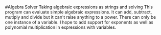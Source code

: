 #Algebra Solver
Taking algebraic expressions as strings and solving
This program can evaluate simple algebraic expressions.
It can add, subtract, mutiply and divide but it can't raise anything to a power.
There can only be one instance of a variable.
I hope to add support for exponents as well as polynomial multiplication in expressions with variables.